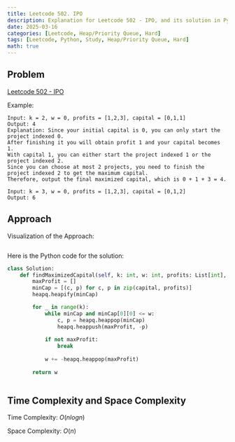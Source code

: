 ```yaml
---
title: Leetcode 502. IPO
description: Explanation for Leetcode 502 - IPO, and its solution in Python.
date: 2025-03-16
categories: [Leetcode, Heap/Priority Queue, Hard]
tags: [Leetcode, Python, Study, Heap/Priority Queue, Hard]
math: true
---
```


## Problem
[Leetcode 502 - IPO](https://leetcode.com/problems/ipo/description/)

Example:
```
Input: k = 2, w = 0, profits = [1,2,3], capital = [0,1,1]
Output: 4
Explanation: Since your initial capital is 0, you can only start the project indexed 0.
After finishing it you will obtain profit 1 and your capital becomes 1.
With capital 1, you can either start the project indexed 1 or the project indexed 2.
Since you can choose at most 2 projects, you need to finish the project indexed 2 to get the maximum capital.
Therefore, output the final maximized capital, which is 0 + 1 + 3 = 4.

Input: k = 3, w = 0, profits = [1,2,3], capital = [0,1,2]
Output: 6
```

## Approach



Visualization of the Approach:
```

```

Here is the Python code for the solution:
```python
class Solution:
    def findMaximizedCapital(self, k: int, w: int, profits: List[int], capital: List[int]) -> int:
        maxProfit = []
        minCap = [(c, p) for c, p in zip(capital, profits)]
        heapq.heapify(minCap)

        for _ in range(k):
            while minCap and minCap[0][0] <= w:
                c, p = heapq.heappop(minCap)
                heapq.heappush(maxProfit, -p)
            
            if not maxProfit:
                break
            
            w += -heapq.heappop(maxProfit) 
        
        return w
    
```
## Time Complexity and Space Complexity

Time Complexity: $O(n log n)$

Space Complexity: $O(n)$
